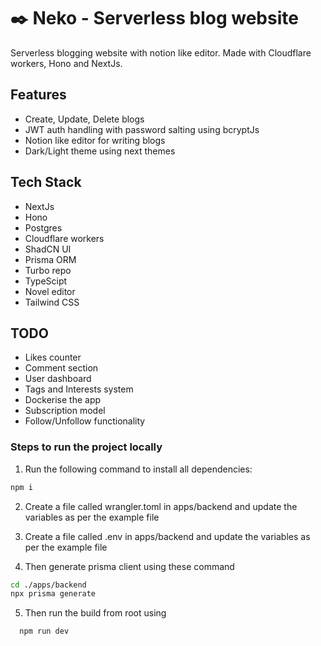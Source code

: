 # ✒️ Neko - Serverless blog website

Serverless blogging website with notion like editor. Made with Cloudflare workers, Hono and NextJs.

## Features
- Create, Update, Delete blogs
- JWT auth handling with password salting using bcryptJs
- Notion like editor for writing blogs
- Dark/Light theme using next themes

## Tech Stack
- NextJs
- Hono
- Postgres
- Cloudflare workers
- ShadCN UI
- Prisma ORM
- Turbo repo
- TypeScipt
- Novel editor
- Tailwind CSS

## TODO
- Likes counter
- Comment section
- User dashboard
- Tags and Interests system
- Dockerise the app
- Subscription model
- Follow/Unfollow functionality

### Steps to run the project locally

1. Run the following command to install all dependencies:

```sh
npm i
```

2. Create a file called wrangler.toml in apps/backend and update the variables as per the example file

3. Create a file called .env in apps/backend and update the variables as per the example file 

4. Then generate prisma client using these command

```sh
cd ./apps/backend
npx prisma generate
```

5. Then run the build from root using
```sh
  npm run dev
```
